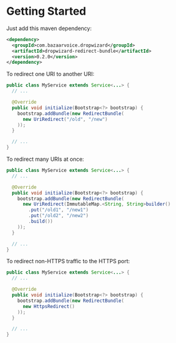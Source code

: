 Getting Started
===============

Just add this maven dependency:
```xml
<dependency>
  <groupId>com.bazaarvoice.dropwizard</groupId>
  <artifactId>dropwizard-redirect-bundle</artifactId>
  <version>0.2.0</version>
</dependency>
```

To redirect one URI to another URI:
```java
public class MyService extends Service<...> {
  // ...

  @Override
  public void initialize(Bootstrap<?> bootstrap) {
    bootstrap.addBundle(new RedirectBundle(
      new UriRedirect("/old", "/new")
    ));
  }

  // ...
}
```

To redirect many URIs at once:
```java
public class MyService extends Service<...> {
  // ...

  @Override
  public void initialize(Bootstrap<?> bootstrap) {
    bootstrap.addBundle(new RedirectBundle(
      new UriRedirect(ImmutableMap.<String, String>builder()
        .put("/old1", "/new1")
        .put("/old2", "/new2")
        .build())
    ));
  }

  // ...
}
```

To redirect non-HTTPS traffic to the HTTPS port:
```java
public class MyService extends Service<...> {
  // ...

  @Override
  public void initialize(Bootstrap<?> bootstrap) {
    bootstrap.addBundle(new RedirectBundle(
      new HttpsRedirect()
    ));
  }

  // ...
}
```

